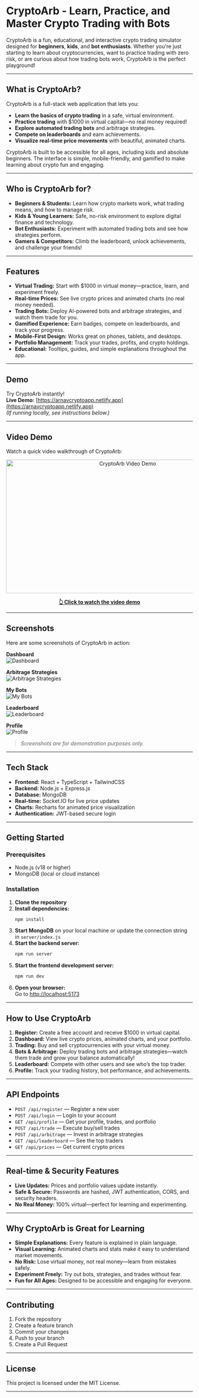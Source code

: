 # CryptoArb - Learn, Practice, and Master Crypto Trading with Bots

CryptoArb is a fun, educational, and interactive crypto trading simulator designed for **beginners**, **kids**, and **bot enthusiasts**. Whether you're just starting to learn about cryptocurrencies, want to practice trading with zero risk, or are curious about how trading bots work, CryptoArb is the perfect playground!

---

## What is CryptoArb?

CryptoArb is a full-stack web application that lets you:
- **Learn the basics of crypto trading** in a safe, virtual environment.
- **Practice trading** with $1000 in virtual capital—no real money required!
- **Explore automated trading bots** and arbitrage strategies.
- **Compete on leaderboards** and earn achievements.
- **Visualize real-time price movements** with beautiful, animated charts.

CryptoArb is built to be accessible for all ages, including kids and absolute beginners. The interface is simple, mobile-friendly, and gamified to make learning about crypto fun and engaging.

---

## Who is CryptoArb for?

- **Beginners & Students:** Learn how crypto markets work, what trading means, and how to manage risk.
- **Kids & Young Learners:** Safe, no-risk environment to explore digital finance and technology.
- **Bot Enthusiasts:** Experiment with automated trading bots and see how strategies perform.
- **Gamers & Competitors:** Climb the leaderboard, unlock achievements, and challenge your friends!

---

## Features

- **Virtual Trading:** Start with $1000 in virtual money—practice, learn, and experiment freely.
- **Real-time Prices:** See live crypto prices and animated charts (no real money needed).
- **Trading Bots:** Deploy AI-powered bots and arbitrage strategies, and watch them trade for you.
- **Gamified Experience:** Earn badges, compete on leaderboards, and track your progress.
- **Mobile-First Design:** Works great on phones, tablets, and desktops.
- **Portfolio Management:** Track your trades, profits, and crypto holdings.
- **Educational:** Tooltips, guides, and simple explanations throughout the app.

---

## Demo

Try CryptoArb instantly!  
**Live Demo:** [https://arnavcryptoapp.netlify.app](https://arnavcryptoapp.netlify.app)  
*(If running locally, see instructions below.)*

---

## Video Demo

Watch a quick video walkthrough of CryptoArb:

<div align="center">
  <a href="https://player.cloudinary.com/embed/?cloud_name=dnyrdbyes&public_id=CryptoApp_oljadf&profile=cld-default" target="_blank">
    <img src="https://res.cloudinary.com/dnyrdbyes/video/upload/c_thumb,w_640,h_360,g_auto/CryptoApp_oljadf.jpg" alt="CryptoArb Video Demo" width="640" height="360" />
    <p><strong>👆 Click to watch the video demo</strong></p>
  </a>
</div>

---

## Screenshots

Here are some screenshots of CryptoArb in action:

**Dashboard**  
![Dashboard](./DEMO/DashBoard.png)

**Arbitrage Strategies**  
![Arbitrage Strategies](./DEMO/ArbitagePage.png)

**My Bots**  
![My Bots](./DEMO/Bots.png)

**Leaderboard**  
![Leaderboard](./DEMO/LeaderBoard.png)

**Profile**  
![Profile](./DEMO/ProfilePage.png)

> _Screenshots are for demonstration purposes only._

---

## Tech Stack

- **Frontend:** React + TypeScript + TailwindCSS
- **Backend:** Node.js + Express.js
- **Database:** MongoDB
- **Real-time:** Socket.IO for live price updates
- **Charts:** Recharts for animated price visualization
- **Authentication:** JWT-based secure login

---

## Getting Started

### Prerequisites

- Node.js (v18 or higher)
- MongoDB (local or cloud instance)

### Installation

1. **Clone the repository**
2. **Install dependencies:**
   ```bash
   npm install
   ```
3. **Start MongoDB** on your local machine or update the connection string in `server/index.js`
4. **Start the backend server:**
   ```bash
   npm run server
   ```
5. **Start the frontend development server:**
   ```bash
   npm run dev
   ```
6. **Open your browser:**  
   Go to [http://localhost:5173](http://localhost:5173)

---

## How to Use CryptoArb

1. **Register:** Create a free account and receive $1000 in virtual capital.
2. **Dashboard:** View live crypto prices, animated charts, and your portfolio.
3. **Trading:** Buy and sell cryptocurrencies with your virtual money.
4. **Bots & Arbitrage:** Deploy trading bots and arbitrage strategies—watch them trade and grow your balance automatically!
5. **Leaderboard:** Compete with other users and see who’s the top trader.
6. **Profile:** Track your trading history, bot performance, and achievements.

---

## API Endpoints

- `POST /api/register` — Register a new user
- `POST /api/login` — Login to your account
- `GET /api/profile` — Get your profile, trades, and portfolio
- `POST /api/trade` — Execute buy/sell trades
- `POST /api/arbitrage` — Invest in arbitrage strategies
- `GET /api/leaderboard` — See the top traders
- `GET /api/prices` — Get current crypto prices

---

## Real-time & Security Features

- **Live Updates:** Prices and portfolio values update instantly.
- **Safe & Secure:** Passwords are hashed, JWT authentication, CORS, and security headers.
- **No Real Money:** 100% virtual—perfect for learning and experimenting.

---

## Why CryptoArb is Great for Learning

- **Simple Explanations:** Every feature is explained in plain language.
- **Visual Learning:** Animated charts and stats make it easy to understand market movements.
- **No Risk:** Lose virtual money, not real money—learn from mistakes safely.
- **Experiment Freely:** Try out bots, strategies, and trades without fear.
- **Fun for All Ages:** Designed to be accessible and engaging for everyone.

---

## Contributing

1. Fork the repository
2. Create a feature branch
3. Commit your changes
4. Push to your branch
5. Create a Pull Request

---

## License

This project is licensed under the MIT License.

---
